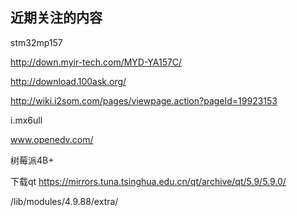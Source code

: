 

## 近期关注的内容

stm32mp157


http://down.myir-tech.com/MYD-YA157C/


http://download.100ask.org/


http://wiki.i2som.com/pages/viewpage.action?pageId=19923153


i.mx6ull

www.openedv.com/

树莓派4B+

下载qt
https://mirrors.tuna.tsinghua.edu.cn/qt/archive/qt/5.9/5.9.0/






/lib/modules/4.9.88/extra/



